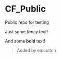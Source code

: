 # CF_Public
Public repo for testing


Just some *fancy* text!

And some **bold** text!

>Added by emcotton

